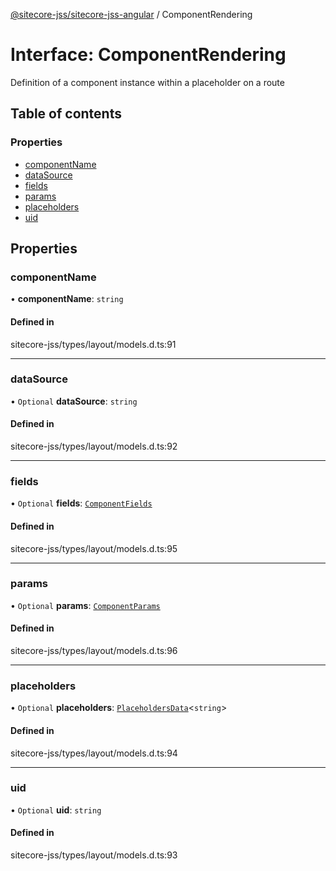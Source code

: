 [@sitecore-jss/sitecore-jss-angular](../README.md) / ComponentRendering

# Interface: ComponentRendering

Definition of a component instance within a placeholder on a route

## Table of contents

### Properties

- [componentName](ComponentRendering.md#componentname)
- [dataSource](ComponentRendering.md#datasource)
- [fields](ComponentRendering.md#fields)
- [params](ComponentRendering.md#params)
- [placeholders](ComponentRendering.md#placeholders)
- [uid](ComponentRendering.md#uid)

## Properties

### componentName

• **componentName**: `string`

#### Defined in

sitecore-jss/types/layout/models.d.ts:91

___

### dataSource

• `Optional` **dataSource**: `string`

#### Defined in

sitecore-jss/types/layout/models.d.ts:92

___

### fields

• `Optional` **fields**: [`ComponentFields`](ComponentFields.md)

#### Defined in

sitecore-jss/types/layout/models.d.ts:95

___

### params

• `Optional` **params**: [`ComponentParams`](ComponentParams.md)

#### Defined in

sitecore-jss/types/layout/models.d.ts:96

___

### placeholders

• `Optional` **placeholders**: [`PlaceholdersData`](../README.md#placeholdersdata)<`string`\>

#### Defined in

sitecore-jss/types/layout/models.d.ts:94

___

### uid

• `Optional` **uid**: `string`

#### Defined in

sitecore-jss/types/layout/models.d.ts:93
